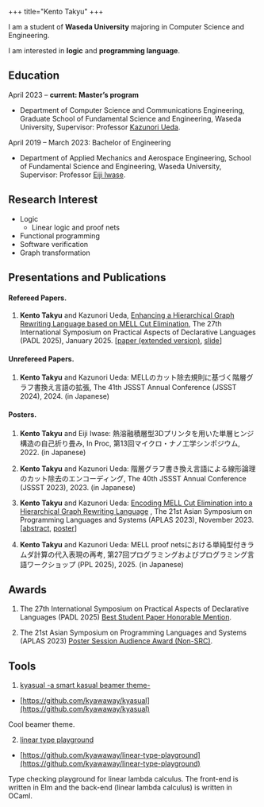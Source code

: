 +++
title="Kento Takyu"
+++


I am a student of **Waseda University** majoring in Computer Science and Engineering.

I am interested in **logic** and **programming language**.

## Education 

April 2023 – **current: Master’s program**

- Department of Computer Science and Communications Engineering, Graduate School of Fundamental Science and Engineering, Waseda University, Supervisor: Professor [Kazunori Ueda](https://www.ueda.info.waseda.ac.jp/~ueda/index.html).

April 2019 – March 2023: Bachelor of Engineering

- Department of Applied Mechanics and Aerospace Engineering, School of Fundamental Science and Engineering, Waseda University, Supervisor: Professor [Eiji Iwase](https://www.iwaselab.amech.waseda.ac.jp/people/professor/).

## Research Interest

- Logic
    - Linear logic and proof nets
- Functional programming
- Software verification
- Graph transformation

## Presentations and Publications
<!---
### Material Science
#### Refereed Papers.
#### Posters. 

1. hoge

### Computer Science
--->
#### Refereed Papers.

1. **Kento Takyu** and Kazunori Ueda, [Enhancing a Hierarchical Graph Rewriting Language based on MELL Cut Elimination](https://popl25.sigplan.org/details/PADL-2025-papers/3/Enhancing-a-Hierarchical-Graph-Rewriting-Language-based-on-MELL-Cut-Elimination), The 27th International Symposium on Practical Aspects of Declarative Languages (PADL 2025), January 2025. [[paper (extended version)](https://arxiv.org/pdf/2411.14802), [slide](https://www.ueda.info.waseda.ac.jp/~takyu/about/padl2025-slide.pdf)]

#### Unrefereed Papers.

1. **Kento Takyu** and Kazunori Ueda: MELLのカット除去規則に基づく階層グラフ書換え言語の拡張, The 41th JSSST Annual Conference (JSSST 2024), 2024. (in Japanese)

#### Posters.

1. **Kento Takyu** and Eiji Iwase: 熱溶融積層型3Dプリンタを用いた単層ヒンジ構造の自己折り畳み, In Proc, 第13回マイクロ・ナノ工学シンポジウム, 2022. (in Japanese)

2. **Kento Takyu** and Kazunori Ueda: 階層グラフ書き換え言語による線形論理のカット除去のエンコーディング, The 40th JSSST Annual Conference (JSSST 2023), 2023. (in Japanese)

3. **Kento Takyu** and Kazunori Ueda: [Encoding MELL Cut Elimination into a Hierarchical Graph Rewriting Language](https://conf.researchr.org/details/aplas-2023/src-and-posters/4/-Non-SRC-Encoding-MELL-Cut-Elimination-into-a-Hierarchical-Graph-Rewriting-Language) 
, The 21st Asian Symposium on Programming Languages and Systems (APLAS 2023), November 2023. 
[[abstract](https://www.ueda.info.waseda.ac.jp/~takyu/about/aplas2023-abst.pdf), [poster](https://www.ueda.info.waseda.ac.jp/~takyu/about/aplas2023-poster.pdf)]

4. **Kento Takyu** and Kazunori Ueda: MELL proof netsにおける単純型付きラムダ計算の代入表現の再考, 第27回プログラミングおよびプログラミング言語ワークショップ (PPL 2025), 2025. (in Japanese)

## Awards

1. The 27th International Symposium on Practical Aspects of Declarative Languages (PADL 2025) [Best Student Paper Honorable Mention](https://popl25.sigplan.org/home/PADL-2025#Awards).

2. The 21st Asian Symposium on Programming Languages and Systems (APLAS 2023) [Poster Session Audience Award (Non-SRC)](https://conf.researchr.org/track/aplas-2023/src-and-posters?#audience-awards).

## Tools

1. [kyasual -a smart kasual beamer theme-](https://kyawaway.github.io/myblog/post-kyasual/)
- <i class="fa-brands fa-github"></i> [https://github.com/kyawaway/kyasual](https://github.com/kyawaway/kyasual)

Cool beamer theme.

2. [linear type playground](https://kyawaway.github.io/linear-type-playground/)
- <i class="fa-brands fa-github"></i> [https://github.com/kyawaway/linear-type-playground](https://github.com/kyawaway/linear-type-playground) 

Type checking playground for linear lambda calculus. The front-end is written in Elm and the back-end (linear lambda calculus) is written in OCaml.


